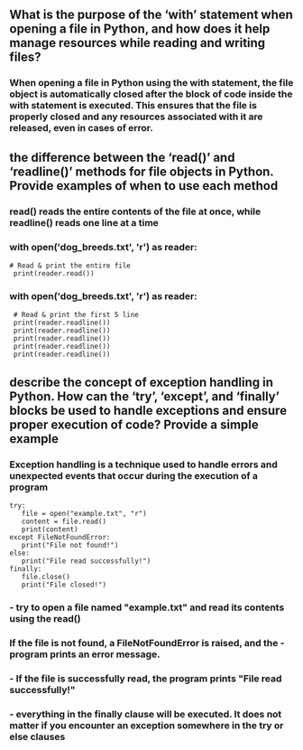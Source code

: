 ## What is the purpose of the ‘with’ statement when opening a file in Python, and how does it help manage resources while reading and writing files?
### When opening a file in Python using the with statement, the file object is automatically closed after the block of code inside the with statement is executed. This ensures that the file is properly closed and any resources associated with it are released, even in cases of error.

## the difference between the ‘read()’ and ‘readline()’ methods for file objects in Python. Provide examples of when to use each method
### read() reads the entire contents of the file at once, while readline() reads one line at a time

### with open('dog_breeds.txt', 'r') as reader:
    # Read & print the entire file
     print(reader.read())       



### with open('dog_breeds.txt', 'r') as reader:
     # Read & print the first 5 line 
     print(reader.readline()) 
     print(reader.readline())
     print(reader.readline())
     print(reader.readline())
     print(reader.readline())


## describe the concept of exception handling in Python. How can the ‘try’, ‘except’, and ‘finally’ blocks be used to handle exceptions and ensure proper execution of code? Provide a simple example

### Exception handling is a technique used to  handle errors and unexpected events that occur during the execution of a program

    try:
       file = open("example.txt", "r")
       content = file.read()
       print(content)
    except FileNotFoundError:
       print("File not found!")
    else:
       print("File read successfully!")
    finally:
       file.close()
       print("File closed!")

### - try to open a file named "example.txt" and read its contents using the read()
### If the file is not found, a FileNotFoundError is raised, and the - program prints an error message.
### - If the file is successfully read, the program prints "File read successfully!"
### - everything in the finally clause will be executed. It does not matter if you encounter an exception somewhere in the try or else clauses
